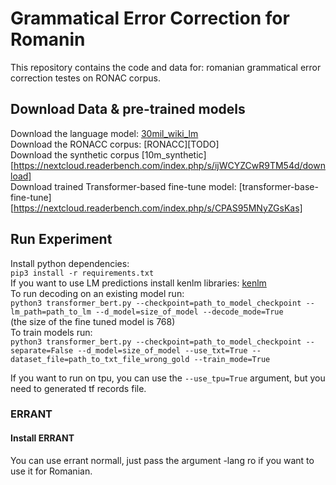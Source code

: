 # Grammatical Error Correction for Romanin

This repository contains the code and data for: romanian grammatical error correction testes on RONAC corpus.  

## Download Data & pre-trained models  
Download the language model: [30mil_wiki_lm](https://nextcloud.readerbench.com/index.php/s/A6WpryeETrj7bJ6)  
Download the RONACC corpus: [RONACC][TODO]  
Download the synthetic corpus [10m_synthetic][https://nextcloud.readerbench.com/index.php/s/ijWCYZCwR9TM54d/download]  
Download trained Transformer-based fine-tune model: [transformer-base-fine-tune][https://nextcloud.readerbench.com/index.php/s/CPAS95MNyZGsKas]  

## Run Experiment  

Install python dependencies:  
`pip3 install -r requirements.txt`  
If you want to use LM predictions install kenlm libraries: [kenlm](https://github.com/kpu/kenlm)  
To run decoding on an existing model run:  
`python3 transformer_bert.py --checkpoint=path_to_model_checkpoint --lm_path=path_to_lm --d_model=size_of_model --decode_mode=True`  
    (the size of the fine tuned model is 768)  
To train models run:  
`python3 transformer_bert.py --checkpoint=path_to_model_checkpoint --separate=False --d_model=size_of_model --use_txt=True --dataset_file=path_to_txt_file_wrong_gold --train_mode=True`  

If you want to run on tpu, you can use the `--use_tpu=True` argument, but you need to generated tf records file.  

### ERRANT

#### Install ERRANT
You can use errant normall, just pass the argument -lang ro if you want to use it for Romanian.  